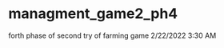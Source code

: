 # managment_game2_ph4
forth phase of second try of farming game
2/22/2022                         3:30 AM
